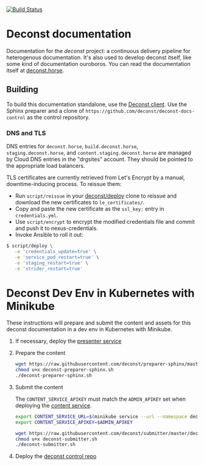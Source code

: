 [![Build Status](https://build.deconst.horse/deconst/deconst-docs/badge?branch=master)](https://build.deconst.horse/deconst/deconst-docs/)

# Deconst documentation

Documentation for the *deconst* project: a continuous delivery pipeline for heterogenous documentation. It's also used to develop deconst itself, like some kind of documentation ouroboros. You can read the documentation itself at [deconst.horse](https://deconst.horse/).

## Building

To build this documentation standalone, use the [Deconst client](https://github.com/deconst/client). Use the Sphinx preparer and a clone of `https://github.com/deconst/deconst-docs-control` as the control repository.

### DNS and TLS

DNS entries for `deconst.horse`, `build.deconst.horse`, `staging.deconst.horse`, and `content.staging.deconst.horse` are managed by Cloud DNS entries in the "drgsites" account. They should be pointed to the appropriate load balancers.

TLS certificates are currently retrieved from Let's Encrypt by a manual, downtime-inducing process. To reissue them:

* Run `script/reissue` in your [deconst/deploy](https://github.com/deconst/deploy) clone to reissue and download the new certificates to `le_certificates/`.
* Copy and paste the new certificate as the `ssl_key:` entry in `credentials.yml`.
* Use `script/encrypt` to encrypt the modified credentials file and commit and push it to nexus-credentials.
* Invoke Ansible to roll it out:

```bash
$ script/deploy \
   -e 'credentials_update=true' \
   -e 'service_pod_restart=true' \
   -e 'staging_restart=true' \
   -e 'strider_restart=true'
```

# Deconst Dev Env in Kubernetes with Minikube

These instructions will prepare and submit the content and assets for this deconst documentation in a dev env in Kubernetes with Minikube.

1. If necessary, deploy the [presenter service](https://github.com/deconst/presenter#deconst-dev-env-in-kubernetes-with-minikube)

1. Prepare the content

    ```bash
    wget https://raw.githubusercontent.com/deconst/preparer-sphinx/master/deconst-preparer-sphinx.sh
    chmod u+x deconst-preparer-sphinx.sh
    ./deconst-preparer-sphinx.sh
    ```

1. Submit the content

    The `CONTENT_SERVICE_APIKEY` must match the `ADMIN_APIKEY` set when deploying the [content service](https://github.com/deconst/content-service#deconst-dev-env-in-kubernetes-with-minikube).

    ```bash
    export CONTENT_SERVICE_URL=$(minikube service --url --namespace deconst content)
    export CONTENT_SERVICE_APIKEY=$ADMIN_APIKEY

    wget https://raw.githubusercontent.com/deconst/submitter/master/deconst-submitter.sh
    chmod u+x deconst-submitter.sh
    ./deconst-submitter.sh
    ```

1. Deploy the [deconst control repo](https://github.com/deconst/deconst-docs-control#deconst-dev-env-in-kubernetes-with-minikube)
